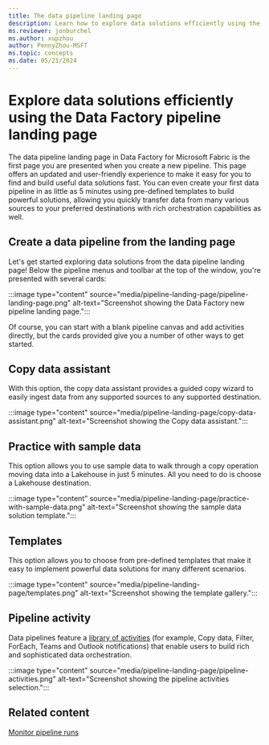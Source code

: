 ```yaml
---
title: The data pipeline landing page
description: Learn how to explore data solutions efficiently using the data pipeline landing page in Data Factory for Microsoft Fabric.
ms.reviewer: jonburchel
ms.author: xupzhou
author: PennyZhou-MSFT
ms.topic: concepts
ms.date: 05/21/2024
---
```


# Explore data solutions efficiently using the Data Factory pipeline landing page

The data pipeline landing page in Data Factory for Microsoft Fabric is the first page you are presented when you create a new pipeline. This page offers an updated and user-friendly experience to make it easy for you to find and build useful data solutions fast. You can even create your first data pipeline in as little as 5 minutes using pre-defined templates to build powerful solutions, allowing you quickly transfer data from many various sources to your preferred destinations with rich orchestration capabilities as well.


## Create a data pipeline from the landing page

Let's get started exploring data solutions from the data pipeline landing page! Below the pipeline menus and toolbar at the top of the window, you're presented with several cards:

:::image type="content" source="media/pipeline-landing-page/pipeline-landing-page.png" alt-text="Screenshot showing the Data Factory new pipeline landing page.":::

Of course, you can start with a blank pipeline canvas and add activities directly, but the cards provided give you a number of other ways to get started.

## Copy data assistant

With this option, the copy data assistant provides a guided copy wizard to easily ingest data from any supported sources to any supported destination.

:::image type="content" source="media/pipeline-landing-page/copy-data-assistant.png" alt-text="Screenshot showing the Copy data assistant.":::

## Practice with sample data

This option allows you to use sample data to walk through a copy operation moving data into a Lakehouse in just 5 minutes. All you need to do is choose a Lakehouse destination.

:::image type="content" source="media/pipeline-landing-page/practice-with-sample-data.png" alt-text="Screenshot showing the sample data solution template.":::

## Templates

This option allows you to choose from pre-defined templates that make it easy to implement powerful data solutions for many different scenarios.

:::image type="content" source="media/pipeline-landing-page/templates.png" alt-text="Screenshot showing the template gallery.":::

## Pipeline activity

Data pipelines feature a [library of activities](activity-overview.md) (for example, Copy data, Filter, ForEach, Teams and Outlook notifications) that enable users to build rich and sophisticated data orchestration.

:::image type="content" source="media/pipeline-landing-page/pipeline-activities.png" alt-text="Screenshot showing the pipeline activities selection.":::

## Related content

[Monitor pipeline runs](monitor-pipeline-runs.md)